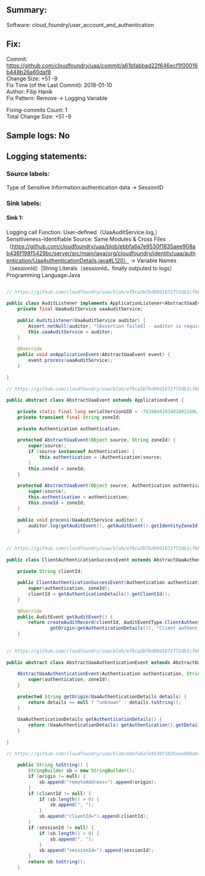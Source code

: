 ## Summary:  
Software: cloud_foundry/user_account_and_authentication  
## Fix:  
Commit: https://github.com/cloudfoundry/uaa/commit/a61bfabbad22f646ecf1f00016b448b26a60daf8  
Change Size: +51 -9  
Fix Time (of the Last Commit): 2018-01-10  
Author: Filip Hanik  
Fix Pattern: Remove -> Logging Variable  
  
Fixing-commits Count: 1  
Total Change Size: +51 -9  
## Sample logs: No  
## Logging statements:  
### Source labels:  
Type of Sensitive Information:authentication data -> SessionID  
### Sink labels:  
#### Sink 1:  
Logging call Function:  User-defined（UaaAuditService.log,）  
Sensitiveness-Identifiable Source:  Same Modules & Cross Files（https://github.com/cloudfoundry/uaa/blob/ebbfa6a7e9530f1835aee908ab436f198f5429bc/server/src/main/java/org/cloudfoundry/identity/uaa/authentication/UaaAuthenticationDetails.java#L120） -> Variable Names（sessionId）|String Literals（sessionId，finally outputed to logs）  
Programming Language:Java  
```Java  
  
// https://github.com/cloudfoundry/uaa/blob/ef9ca3b7bd99d1872f72db1cfbb07b92a19bd1ec/server/src/main/java/org/cloudfoundry/identity/uaa/audit/event/AuditListener.java#L16-L29  
  
public class AuditListener implements ApplicationListener<AbstractUaaEvent> {  
    private final UaaAuditService uaaAuditService;  
  
    public AuditListener(UaaAuditService auditor) {  
        Assert.notNull(auditor, "[Assertion failed] - auditor is required; it must not be null");  
        this.uaaAuditService = auditor;  
    }  
  
    @Override  
    public void onApplicationEvent(AbstractUaaEvent event) {  
        event.process(uaaAuditService);  
    }  
  
}  
  
// https://github.com/cloudfoundry/uaa/blob/ef9ca3b7bd99d1872f72db1cfbb07b92a19bd1ec/server/src/main/java/org/cloudfoundry/identity/uaa/audit/event/AbstractUaaEvent.java#L46-L69  
  
public abstract class AbstractUaaEvent extends ApplicationEvent {  
  
    private static final long serialVersionUID = -7639844193401892160L;  
    private transient final String zoneId;  
  
    private Authentication authentication;  
  
    protected AbstractUaaEvent(Object source, String zoneId) {  
        super(source);  
        if (source instanceof Authentication) {  
            this.authentication = (Authentication)source;  
        }  
        this.zoneId = zoneId;  
    }  
  
    protected AbstractUaaEvent(Object source, Authentication authentication, String zoneId) {  
        super(source);  
        this.authentication = authentication;  
        this.zoneId = zoneId;  
    }  
  
    public void process(UaaAuditService auditor) {  
        auditor.log(getAuditEvent(), getAuditEvent().getIdentityZoneId()); // HERE IS THE SINK 1  
    }  
  
  
// https://github.com/cloudfoundry/uaa/blob/ef9ca3b7bd99d1872f72db1cfbb07b92a19bd1ec/server/src/main/java/org/cloudfoundry/identity/uaa/authentication/event/ClientAuthenticationSuccessEvent.java#L19-L32  
  
public class ClientAuthenticationSuccessEvent extends AbstractUaaAuthenticationEvent{  
  
    private String clientId;  
  
    public ClientAuthenticationSuccessEvent(Authentication authentication, String zoneId) {  
        super(authentication, zoneId);  
        clientId = getAuthenticationDetails().getClientId();  
    }  
  
    @Override  
    public AuditEvent getAuditEvent() {  
        return createAuditRecord(clientId, AuditEventType.ClientAuthenticationSuccess,  
                getOrigin(getAuthenticationDetails()), "Client authentication success");  
    }  
  
  
// https://github.com/cloudfoundry/uaa/blob/ef9ca3b7bd99d1872f72db1cfbb07b92a19bd1ec/server/src/main/java/org/cloudfoundry/identity/uaa/authentication/event/AbstractUaaAuthenticationEvent.java#L22-L36  
  
public abstract class AbstractUaaAuthenticationEvent extends AbstractUaaEvent {  
  
    AbstractUaaAuthenticationEvent(Authentication authentication, String zoneId) {  
        super(authentication, zoneId);  
    }  
  
    protected String getOrigin(UaaAuthenticationDetails details) {  
        return details == null ? "unknown" : details.toString();  
    }  
  
    UaaAuthenticationDetails getAuthenticationDetails() {  
        return (UaaAuthenticationDetails) getAuthentication().getDetails();  
    }  
  
}  
  
// https://github.com/cloudfoundry/uaa/blob/ebbfa6a7e9530f1835aee908ab436f198f5429bc/server/src/main/java/org/cloudfoundry/identity/uaa/authentication/UaaAuthenticationDetails.java#L105-L123  
  
    public String toString() {  
        StringBuilder sb = new StringBuilder();  
        if (origin != null) {  
            sb.append("remoteAddress=").append(origin);  
        }  
        if (clientId != null) {  
            if (sb.length() > 0) {  
                sb.append(", ");  
            }  
            sb.append("clientId=").append(clientId);  
        }  
        if (sessionId != null) {  
            if (sb.length() > 0) {  
                sb.append(", ");  
            }  
            sb.append("sessionId=").append(sessionId);  
        }  
        return sb.toString();  
    }  
  
```  
